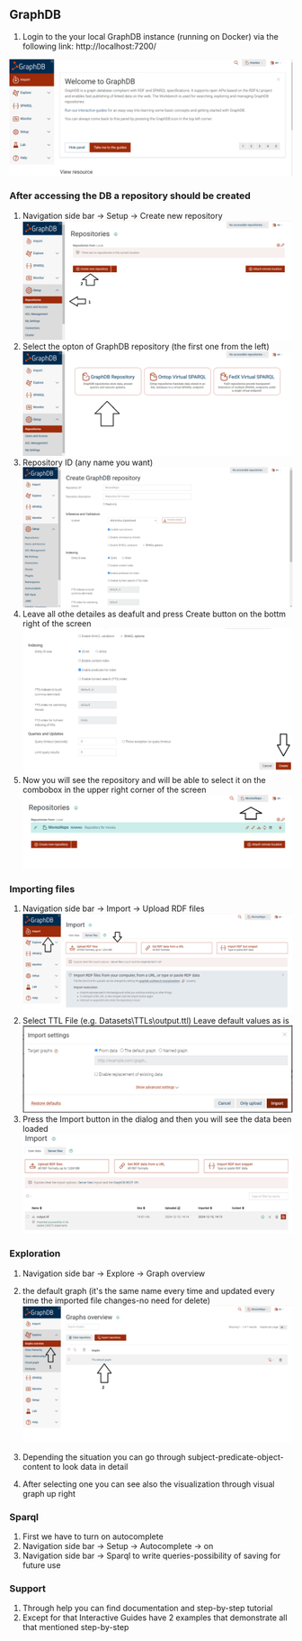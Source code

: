 ## GraphDB

1. Login to the your local GraphDB instance (running on Docker) via the following link:
http://localhost:7200/

![GraphDB First Screen](<Screenshots\GraphDB first screen.png>)

### After accessing the DB a repository should be created
1. Navigation side bar -> Setup -> Create new repository
![alt text](<Screenshots\Create repository.png>)
2. Select the opton of GraphDB repository (the first one from the left)
![alt text](<Screenshots\Create repository 2.png>)
3. Repository ID (any name you want)
![alt text](<Screenshots\Create repository 3.png>)
4. Leave all othe detailes as deafult and press Create button on the bottm right of the screen
![alt text](<Screenshots\Create repository 4.png>)
5. Now you will see the repository and will be able to select it on the combobox in the upper right corner of the screen
![alt text](<Screenshots\Create repository 5.png>)

### Importing files
1. Navigation side bar -> Import -> Upload RDF files
![alt text](<Screenshots\import file 1.png>)
2. Select TTL File (e.g. Datasets\TTLs\output.ttl)
Leave default values as is
![alt text](<Screenshots\import file 2.png>)
3. Press the Import button in the dialog and then you will see the data been loaded
![alt text](<Screenshots\import file 3.png>)


### Exploration 
1. Navigation side bar -> Explore -> Graph overview
2. the default graph (it's the same name every time and updated every time the imported file changes-no need for delete)
![alt text](<Screenshots\Exploration 1.png>)

3. Depending the situation you can go through subject-predicate-object-content to look data in detail
4. After selecting one you can see also the visualization through visual graph up right


### Sparql
1. First we have to turn on autocomplete
2. Navigation side bar -> Setup -> Autocomplete -> on
3. Navigation side bar -> Sparql to write queries-possibility of saving for future use


### Support
1. Through help you can find documentation and step-by-step tutorial
2. Except for that Interactive Guides have 2 examples that demonstrate all that mentioned step-by-step